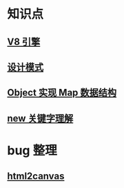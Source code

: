 # 知识点

## [V8 引擎](https://github.com/MrRiven/note/blob/main/v8.md)

## [设计模式](https://github.com/MrRiven/note/blob/main/设计模式.md)

## [Object 实现 Map 数据结构](https://github.com/MrRiven/note/blob/main/Map.md)

## [new 关键字理解](https://github.com/MrRiven/note/blob/main/new.md)

# bug 整理

## [html2canvas](https://github.com/MrRiven/note/blob/main/html2canvas.md)
